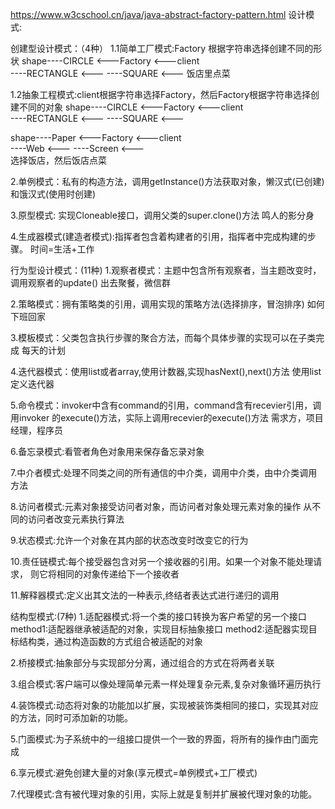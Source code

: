 https://www.w3cschool.cn/java/java-abstract-factory-pattern.html
设计模式:

创建型设计模式：（4种）
1.1简单工厂模式:Factory 根据字符串选择创建不同的形状
shape----CIRCLE             <---Factory <---client     
     ----RECTANGLE          <---
     ----SQUARE             <---
饭店里点菜

1.2抽象工程模式:client根据字符串选择Factory，然后Factory根据字符串选择创建不同的对象
shape----CIRCLE             <---Factory <---client     
     ----RECTANGLE          <---
     ----SQUARE             <---
     
shape----Paper              <---Factory <---client     
     ----Web                <---
     ----Screen             <---   
选择饭店，然后饭店点菜

2.单例模式：私有的构造方法，调用getInstance()方法获取对象，懒汉式(已创建)和饿汉式(使用时创建)


3.原型模式: 实现Cloneable接口，调用父类的super.clone()方法
鸣人的影分身

4.生成器模式(建造者模式):指挥者包含着构建者的引用，指挥者中完成构建的步骤。
 时间=生活+工作   
    
 
行为型设计模式：(11种)
1.观察者模式：主题中包含所有观察者，当主题改变时，调用观察者的update()
出去聚餐，微信群

2.策略模式：拥有策略类的引用，调用实现的策略方法(选择排序，冒泡排序)
如何下班回家

3.模板模式：父类包含执行步骤的聚合方法，而每个具体步骤的实现可以在子类完成
每天的计划

4.迭代器模式：使用list或者array,使用计数器,实现hasNext(),next()方法
使用list定义迭代器

5.命令模式：invoker中含有command的引用，command含有recevier引用，调用invoker
的execute()方法，实际上调用recevier的execute()方法
需求方，项目经理，程序员

6.备忘录模式:看管者角色对象用来保存备忘录对象

7.中介者模式:处理不同类之间的所有通信的中介类，调用中介类，由中介类调用方法

8.访问者模式:元素对象接受访问者对象，而访问者对象处理元素对象的操作
从不同的访问者改变元素执行算法

9.状态模式:允许一个对象在其内部的状态改变时改变它的行为

10.责任链模式:每个接受器包含对另一个接收器的引用。如果一个对象不能处理请求，
则它将相同的对象传递给下一个接收者

11.解释器模式:定义出其文法的一种表示,终结者表达式进行递归的调用

结构型模式:(7种)
1.适配器模式:将一个类的接口转换为客户希望的另一个接口
method1:适配器继承被适配的对象，实现目标抽象接口
method2:适配器实现目标结构类，通过构造函数的方式组合被适配的对象

2.桥接模式:抽象部分与实现部分分离，通过组合的方式在将两者关联

3.组合模式:客户端可以像处理简单元素一样处理复杂元素,复杂对象循环遍历执行

4.装饰模式:动态将对象的功能加以扩展，实现被装饰类相同的接口，实现其对应的方法，同时可添加新的功能。

5.门面模式:为子系统中的一组接口提供一个一致的界面，将所有的操作由门面完成

6.享元模式:避免创建大量的对象(享元模式=单例模式+工厂模式)

7.代理模式:含有被代理对象的引用，实际上就是复制并扩展被代理对象的功能。